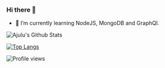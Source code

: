 ### Hi there 👋
- 🌱 I’m currently learning NodeJS, MongoDB and GraphQl.

![Ajulu's Github Stats](https://github-readme-stats.vercel.app/api?username=vzdrizhni&show_icons=true&theme=dark)

[![Top Langs](https://github-readme-stats.vercel.app/api/top-langs/?username=vzdrizhni)](https://github.com/anuraghazra/github-readme-stats)

![Profile views](https://gpvc.arturio.dev/vzdrizhni)
<!--
**vzdrizhni/vzdrizhni** is a ✨ _special_ ✨ repository because its `README.md` (this file) appears on your GitHub profile.



Here are some ideas to get you started:

- 🔭 I’m currently working...
- 🌱 I’m currently learning NodeJS, MongoDB and GraphQl.
- 👯 I’m looking to collaborate on ...
- 🤔 I’m looking for help with ...
- 💬 Ask me about ...
- 📫 How to reach me: ...
- 😄 Pronouns: ...
- ⚡ Fun fact: ...
-->

